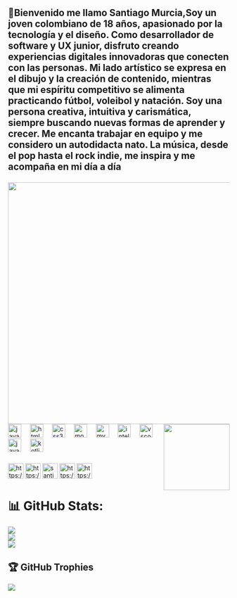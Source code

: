
<h2 align="left">💫Bienvenido me llamo Santiago Murcia,Soy un joven colombiano de 18 años, apasionado por la tecnología y el diseño. Como desarrollador de software y UX junior, 
  disfruto creando experiencias digitales innovadoras que conecten con las personas. Mi lado artístico se expresa en el dibujo y la creación de contenido, 
  mientras que mi espíritu competitivo se alimenta practicando fútbol, voleibol y natación. Soy una persona creativa, 
  intuitiva y carismática, siempre buscando nuevas formas de aprender y crecer. 
  Me encanta trabajar en equipo y me considero un autodidacta nato. La música, desde el pop hasta el rock indie, me inspira y me acompaña en mi día a día</h2>
  
###

<img align="right" height="550" src="https://i.pinimg.com/originals/50/fd/4a/50fd4a7d39b88a7fd0cc43aaaefc9649.gif"  />








###


###

<img align="right" height="150" src="https://i.pinimg.com/originals/bb/72/3d/bb723dab868fa44510e4882f15a0f63c.gif"  />


###



<div align="left">
  <img src="https://cdn.jsdelivr.net/gh/devicons/devicon/icons/javascript/javascript-original.svg" height="30" alt="javascript logo"  />
  <img width="12" />
  <img src="https://cdn.jsdelivr.net/gh/devicons/devicon/icons/html5/html5-original.svg" height="30" alt="html5 logo"  />
  <img width="12" />
  <img src="https://cdn.jsdelivr.net/gh/devicons/devicon/icons/css3/css3-original.svg" height="30" alt="css3 logo"  />
  <img width="12" />
  <img src="https://cdn.jsdelivr.net/gh/devicons/devicon/icons/mongodb/mongodb-original.svg" height="30" alt="mongodb logo"  />
  <img width="12" />
  <img src="https://cdn.jsdelivr.net/gh/devicons/devicon/icons/mysql/mysql-original.svg" height="30" alt="mysql logo"  />
  <img width="12" />
  <img src="https://cdn.jsdelivr.net/gh/devicons/devicon/icons/intellij/intellij-original.svg" height="30" alt="intellij logo"  />
  <img width="12" />
  <img src="https://cdn.jsdelivr.net/gh/devicons/devicon/icons/vscode/vscode-original.svg" height="30" alt="vscode logo"  />
  <img width="12" />
  <img src="https://cdn.jsdelivr.net/gh/devicons/devicon/icons/java/java-original.svg" height="30" alt="java logo"  />
  <img width="12" />
  <img src="https://cdn.jsdelivr.net/gh/devicons/devicon/icons/kotlin/kotlin-original.svg" height="30" alt="kotlin logo"  />
</div>

###

<div>
  <img src="https://img.shields.io/static/v1?message=Instagram&logo=instagram&label=&color=E4405F&logoColor=white&labelColor=&style=for-the-badge" height="35" alt="https://instagram.com/https://www.instagram.com/santigo.iidk/"  />
  
  <img src="https://img.shields.io/static/v1?message=Discord&logo=discord&label=&color=7289DA&logoColor=white&labelColor=&style=for-the-badge" height="35" alt="https://discord.gg/santiago_murcia"  />
  <img src="https://img.shields.io/static/v1?message=Gmail&logo=gmail&label=&color=D14836&logoColor=white&labelColor=&style=for-the-badge" height="35" alt="santiagoepalza73@gmail.com"  />
  
  <img src="https://img.shields.io/static/v1?message=LinkedIn&logo=linkedin&label=&color=0077B5&logoColor=white&labelColor=&style=for-the-badge" height="35" alt="https://linkedin.com/in/https://www.linkedin.com/in/santiago-epalza-murcia-764617304?"  />
  <img src= "https://img.shields.io/badge/Pinterest-%23E60023.svg?logo=Pinterest&logoColor=white" height="35" alt="https://pinterest.com/https://co.pinterest.com/murciasantiago576/" 
  />
  
</div>

###

<div align="left">







# 📊 GitHub Stats:

![](https://github-readme-stats.vercel.app/api?username=SantiE3&theme=dark&hide_border=true&include_all_commits=false&count_private=false)<br/>
![](https://github-readme-streak-stats.herokuapp.com/?user=SantiE3&theme=dark&hide_border=true)<br/>
![](https://github-readme-stats.vercel.app/api/top-langs/?username=SantiE3&theme=dark&hide_border=true&include_all_commits=false&count_private=false&layout=compact)

## 🏆 GitHub Trophies
![](https://github-profile-trophy.vercel.app/?username=SantiE3&theme=radical&no-frame=false&no-bg=true&margin-w=4)

<!-- Proudly created with GPRM ( https://gprm.itsvg.in ) -->









